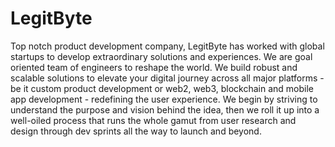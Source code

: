# LegitByte

Top notch product development company, LegitByte has worked with global startups to develop extraordinary solutions and experiences.
We are goal oriented team of engineers to reshape the world. We build robust and scalable solutions to elevate your digital journey across all major platforms - be it custom product development or web2, web3, blockchain and mobile app development - redefining the user experience. We begin by striving to understand the purpose and vision behind the idea, then we roll it up into a well-oiled process that runs the whole gamut from user research and design through dev sprints all the way to launch and beyond.
